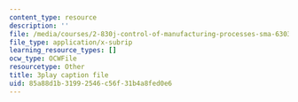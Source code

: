 ```yaml
---
content_type: resource
description: ''
file: /media/courses/2-830j-control-of-manufacturing-processes-sma-6303-spring-2008/85a88d1b31992546c56f31b4a8fed0e6_MeFCYYCATw0.srt
file_type: application/x-subrip
learning_resource_types: []
ocw_type: OCWFile
resourcetype: Other
title: 3play caption file
uid: 85a88d1b-3199-2546-c56f-31b4a8fed0e6
---
```

